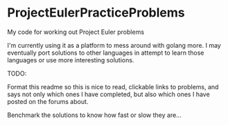 # ProjectEulerPracticeProblems
My code for working out Project Euler problems

I'm currently using it as a platform to mess around with golang more. I may eventually port solutions to other languages in attempt to learn those languages or use more interesting solutions.

TODO: 

Format this readme so this is nice to read, clickable links to problems, and says not only which ones I have completed, but also which ones I have posted on the forums about.

Benchmark the solutions to know how fast or slow they are...
